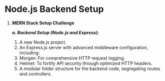 # Node.js Backend Setup 
1. **MERN Stack Setup Challenge**
    
    ***a. Backend Setup (Node.js and Express):***
    
    1. A new Node.js project.
    2. An Express.js server with advanced middleware configuration, including:
    3. Morgan: For comprehensive HTTP request logging.
    4. Helmet: To fortify API security through optimized HTTP headers.
    5. A modular folder structure for the backend code, segregating routes and controllers.
